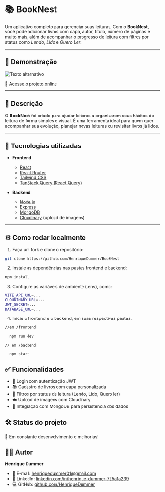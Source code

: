# 📚 BookNest

Um aplicativo completo para gerenciar suas leituras. Com o **BookNest**, você pode adicionar livros com capa, autor, título, número de páginas e muito mais, além de acompanhar o progresso de leitura com filtros por status como *Lendo*, *Lido* e *Quero Ler*.

---

## 🚀 Demonstração

![Texto alternativo](https://i.imgur.com/Csxt2Dk.png)

🔗 [Acesse o projeto online](https://book-nest-topaz.vercel.app)

---

## 🧠 Descrição

O **BookNest** foi criado para ajudar leitores a organizarem seus hábitos de leitura de forma simples e visual. É uma ferramenta ideal para quem quer acompanhar sua evolução, planejar novas leituras ou revisitar livros já lidos.

---

## 🔧 Tecnologias utilizadas

- **Frontend**
  - [React](https://react.dev/)
  - [React Router](https://reactrouter.com/)
  - [Tailwind CSS](https://tailwindcss.com/)
  - [TanStack Query (React Query)](https://tanstack.com/query)

- **Backend**
  - [Node.js](https://nodejs.org/)
  - [Express](https://expressjs.com/)
  - [MongoDB](https://www.mongodb.com/)
  - [Cloudinary](https://cloudinary.com/) (upload de imagens)

---

## ⚙️ Como rodar localmente

1. Faça um fork e clone o repositório:

```bash
git clone https://github.com/HenriqueDummer/BookNest
```

2. Instale as dependências nas pastas frontend e backend:

```bash
npm install
```

3. Configure as variáveis de ambiente (.env), como:

```bash
VITE_API_URL=...
CLOUDINARY_URL=...
JWT_SECRET=...
DATABASE_URL=...
```

4. Inicie o frontend e o backend, em suas respectivas pastas:

```bash
//em /frontend

  npm run dev

// em /backend

  npm start
```

## ✅ Funcionalidades

- 🔐 Login com autenticação JWT
- 📚 Cadastro de livros com capa personalizada
- 🎯 Filtros por status de leitura (Lendo, Lido, Quero ler)
- ☁️ Upload de imagens com Cloudinary
- 🔄 Integração com MongoDB para persistência dos dados

## 🛠️ Status do projeto

🚧 Em constante desenvolvimento e melhorias!

## 👨‍💻 Autor

**Henrique Dummer**

- 📧 E-mail: [henriquedummer01@gmail.com](mailto:henriquedummer01@gmail.com)
- 💼 LinkedIn: [linkedin.com/in/henrique-dummer-725a1a239](https://www.linkedin.com/in/henrique-dummer-725a1a239/)
- 💻 GitHub: [github.com/HenriqueDummer](https://github.com/HenriqueDummer)
